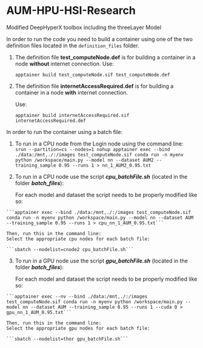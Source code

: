 # AUM-HPU-HSI-Research
Modified DeepHyperX toolbox including the threeLayer Model

In order to run the code you need to build a container using one of the two definition files located in the ```definition_files``` folder. 
  1) The definition file **test_computeNode.def** is for building a container in a node **without** internet connection.
      Use:
     
      ```apptainer build test_computeNode.sif test_computeNode.def```

  2) The definition file **internetAccessRequired.def** is for building a container in a node **with** internet connection. 

      Use: 

      ```apptainer build internetAccessRequired.sif internetAccessRequired.def```

  
In order to run the container using a batch file:
  1) To run in a CPU node from the Login node using the command line:
     ``` srun --partition=cs --nodes=1 nohup apptainer exec --bind ./data:/mnt,./:/images test_computeNode.sif conda run -n myenv python /workspace/main.py --model nn --dataset AUM2 --training_sample 0.95 --runs 1 > nn_1_AUM2_0.95.txt```
    
  2) To run in a CPU node use the script ***cpu_batchFile.sh*** (located in the folder ***batch_files***):
     
     For each model and dataset the script needs to be properly modified like so:
     
    ```apptainer exec --bind ./data:/mnt,./:/images test_computeNode.sif conda run -n myenv python /workspace/main.py --model nn --dataset AUM --training_sample 0.95 --runs 1 > cpu_nn_1_AUM_0.95.txt```

    Then, run this in the command line:
    Select the appropriate cpu nodes for each batch file:
    
    ```sbatch --nodelist=cnode2 cpu_batchFile.sh```
    
  3) To run in a GPU node use the script ***gpu_batchFile.sh*** (located in the folder ***batch_files***):
     
     For each model and dataset the script needs to be properly modified like so:
     
    ```apptainer exec --nv --bind ./data:/mnt,./:/images test_computeNode.sif conda run -n myenv python /workspace/main.py --model nn --dataset AUM --training_sample 0.95 --runs 1 --cuda 0 > gpu_nn_1_AUM_0.95.txt```

    Then, run this in the command line:
    Select the appropriate gpu nodes for each batch file:
    
    ```sbatch --nodelist=thor gpu_batchFile.sh```
  


  
